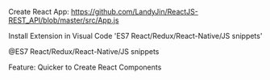 Create React App: 
https://github.com/LandyJin/ReactJS-REST_API/blob/master/src/App.js


Install Extension in Visual Code 'ES7 React/Redux/React-Native/JS snippets'

@ES7 React/Redux/React-Native/JS snippets

Feature: Quicker to Create React Components
